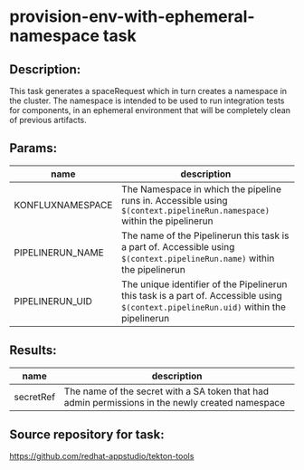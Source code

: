 # provision-env-with-ephemeral-namespace task

## Description:
This task generates a spaceRequest which in turn creates a namespace in the cluster.
The namespace is intended to be used to run integration tests for components, in
an ephemeral environment that will be completely clean of previous artifacts.


## Params:

| name            | description                                                       |
|-----------------|-------------------------------------------------------------------|
| KONFLUXNAMESPACE | The Namespace in which the pipeline runs in. Accessible using `$(context.pipelineRun.namespace)` within the pipelinerun   |
| PIPELINERUN_NAME | The name of the Pipelinerun this task is a part of. Accessible using `$(context.pipelineRun.name)` within the pipelinerun |
| PIPELINERUN_UID | The unique identifier of the Pipelinerun this task is a part of. Accessible using `$(context.pipelineRun.uid)` within the pipelinerun |


## Results:

| name       | description                                                             |
|-------------------|------------------------------------------------------------------|
| secretRef  | The name of the secret with a SA token that had admin permissions in the newly created namespace |


## Source repository for task:
https://github.com/redhat-appstudio/tekton-tools
